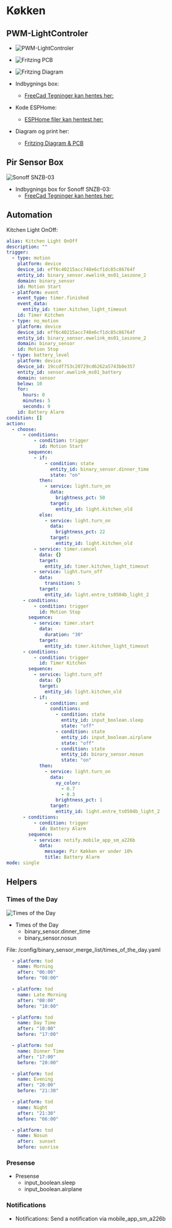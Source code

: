 # Køkken

## PWM-LightControler

* ![PWM-LightControler](../FreeCAD/PWM-LightControler/Images/Sk%C3%A6rmbillede%20fra%202022-10-19%2022-08-58.png)
* ![Fritzing PCB](../Fritzing/PWM-LightControler/PWM_Light_Controler_v1_3/PWM_Light_Controler_v1_3_pcb.png)
* ![Fritzing Diagram](../Fritzing/PWM-LightControler/PWM_Light_Controler_v1_3/PWM_Light_Controler_v1_3_schem.png) 

* Indbygnings box:
  * [FreeCad Tegninger kan hentes her:](../FreeCAD/PWM-LightControler/)
* Kode ESPHome:
  * [ESPHome filer kan hentest her:](../ESPHome/PWM-LightControler/)
* Diagram og print her:
  * [Fritzing Diagram & PCB](../Fritzing/PWM-LightControler/)

## Pir Sensor Box

![Sonoff SNZB-03](../FreeCAD/Pir-Sensor-Box/Images/Sk%C3%A6rmbillede%20fra%202022-10-28%2009-38-47.png)

* Indbygnings box for Sonoff SNZB-03:
  * [FreeCad Tegninger kan hentes her:](../FreeCAD/Pir-Sensor-Box/) 

## Automation

Kitchen Light OnOff:

```yaml
alias: Kitchen Light OnOff
description: ""
trigger:
  - type: motion
    platform: device
    device_id: eff6c40215acc748e6cf1dc85c86764f
    entity_id: binary_sensor.ewelink_ms01_iaszone_2
    domain: binary_sensor
    id: Motion Start
  - platform: event
    event_type: timer.finished
    event_data:
      entity_id: timer.kitchen_light_timeout
    id: Timer Kitchen
  - type: no_motion
    platform: device
    device_id: eff6c40215acc748e6cf1dc85c86764f
    entity_id: binary_sensor.ewelink_ms01_iaszone_2
    domain: binary_sensor
    id: Motion Stop
  - type: battery_level
    platform: device
    device_id: 19ccdf753c20729cd6262a5743b0e357
    entity_id: sensor.ewelink_ms01_battery
    domain: sensor
    below: 10
    for:
      hours: 0
      minutes: 5
      seconds: 0
    id: Battery Alarm
condition: []
action:
  - choose:
      - conditions:
          - condition: trigger
            id: Motion Start
        sequence:
          - if:
              - condition: state
                entity_id: binary_sensor.dinner_time
                state: "on"
            then:
              - service: light.turn_on
                data:
                  brightness_pct: 50
                target:
                  entity_id: light.kitchen_old
            else:
              - service: light.turn_on
                data:
                  brightness_pct: 22
                target:
                  entity_id: light.kitchen_old
          - service: timer.cancel
            data: {}
            target:
              entity_id: timer.kitchen_light_timeout
          - service: light.turn_off
            data:
              transition: 5
            target:
              entity_id: light.entre_ts0504b_light_2
      - conditions:
          - condition: trigger
            id: Motion Stop
        sequence:
          - service: timer.start
            data:
              duration: "30"
            target:
              entity_id: timer.kitchen_light_timeout
      - conditions:
          - condition: trigger
            id: Timer Kitchen
        sequence:
          - service: light.turn_off
            data: {}
            target:
              entity_id: light.kitchen_old
          - if:
              - condition: and
                conditions:
                  - condition: state
                    entity_id: input_boolean.sleep
                    state: "off"
                  - condition: state
                    entity_id: input_boolean.airplane
                    state: "off"
                  - condition: state
                    entity_id: binary_sensor.nosun
                    state: "on"
            then:
              - service: light.turn_on
                data:
                  xy_color:
                    - 0.7
                    - 0.3
                  brightness_pct: 1
                target:
                  entity_id: light.entre_ts0504b_light_2
      - conditions:
          - condition: trigger
            id: Battery Alarm
        sequence:
          - service: notify.mobile_app_sm_a226b
            data:
              message: Pir Køkken er under 10%
              title: Battery Alarm
mode: single

```

## Helpers

### Times of the Day

![Times of the Day](./Images/Sk%C3%A6rmbillede%20fra%202023-01-08%2014-16-12.png)

* Times of the Day
  * binary_sensor.dinner_time
  * binary_sensor.nosun

File: /config/binary_sensor_merge_list/times_of_the_day.yaml

```yaml
  - platform: tod
    name: Morning
    after: "06:00"
    before: "08:00"

  - platform: tod
    name: Late Morning
    after: "08:00"
    before: "10:00"

  - platform: tod
    name: Day Time
    after: "10:00"
    before: "17:00"

  - platform: tod
    name: Dinner Time
    after: "17:00"
    before: "20:00"

  - platform: tod
    name: Evening
    after: "20:00"
    before: "21:30"

  - platform: tod
    name: Night
    after: "21:30"
    before: "06:00"

  - platform: tod
    name: Nosun
    after:  sunset
    before: sunrise
```

### Presense

* Presense 
  * input_boolean.sleep
  * input_boolean.airplane

### Notifications

* Notifications: Send a notification via mobile_app_sm_a226b
